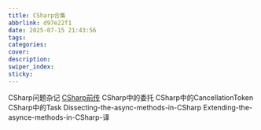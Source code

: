 ```yaml
---
title: CSharp合集
abbrlink: d97e22f1
date: 2025-07-15 21:43:56
tags: 
categories: 
cover: 
description: 
swiper_index: 
sticky:
---
```

CSharp问题杂记
[CSharp前传](20505312)
CSharp中的委托
CSharp中的CancellationToken
CSharp中的Task
Dissecting-the-async-methods-in-CSharp
Extending-the-asynce-methods-in-CSharp-译